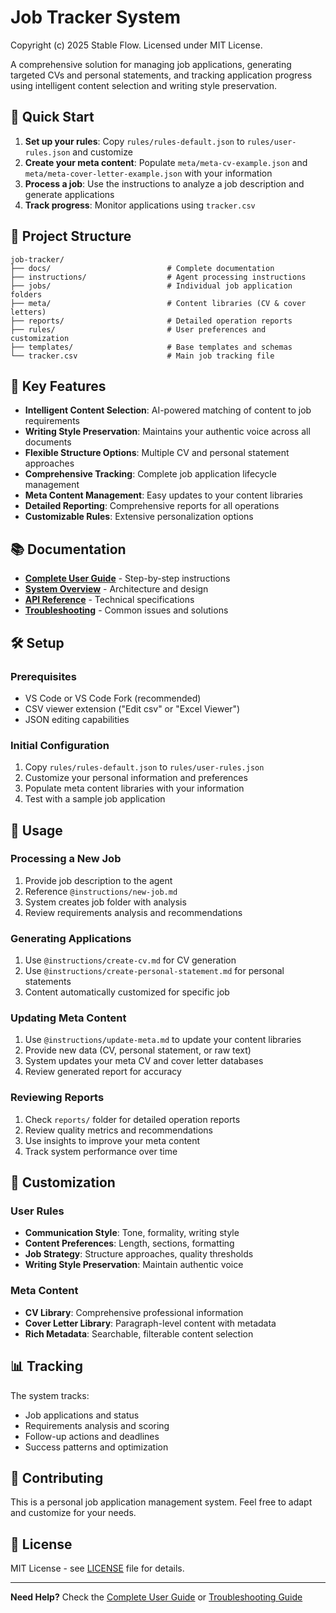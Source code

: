 # Job Tracker System

Copyright (c) 2025 Stable Flow. Licensed under MIT License.

A comprehensive solution for managing job applications, generating targeted CVs and personal statements, and tracking application progress using intelligent content selection and writing style preservation.

## 🚀 Quick Start

1. **Set up your rules**: Copy `rules/rules-default.json` to `rules/user-rules.json` and customize
2. **Create your meta content**: Populate `meta/meta-cv-example.json` and `meta/meta-cover-letter-example.json` with your information
3. **Process a job**: Use the instructions to analyze a job description and generate applications
4. **Track progress**: Monitor applications using `tracker.csv`

## 📁 Project Structure

```
job-tracker/
├── docs/                          # Complete documentation
├── instructions/                  # Agent processing instructions
├── jobs/                          # Individual job application folders
├── meta/                          # Content libraries (CV & cover letters)
├── reports/                       # Detailed operation reports
├── rules/                         # User preferences and customization
├── templates/                     # Base templates and schemas
└── tracker.csv                    # Main job tracking file
```

## 🎯 Key Features

- **Intelligent Content Selection**: AI-powered matching of content to job requirements
- **Writing Style Preservation**: Maintains your authentic voice across all documents
- **Flexible Structure Options**: Multiple CV and personal statement approaches
- **Comprehensive Tracking**: Complete job application lifecycle management
- **Meta Content Management**: Easy updates to your content libraries
- **Detailed Reporting**: Comprehensive reports for all operations
- **Customizable Rules**: Extensive personalization options

## 📚 Documentation

- **[Complete User Guide](docs/user-guide.md)** - Step-by-step instructions
- **[System Overview](docs/system-overview.md)** - Architecture and design
- **[API Reference](docs/api-reference.md)** - Technical specifications
- **[Troubleshooting](docs/troubleshooting.md)** - Common issues and solutions

## 🛠️ Setup

### Prerequisites
- VS Code or VS Code Fork (recommended)
- CSV viewer extension ("Edit csv" or "Excel Viewer")
- JSON editing capabilities

### Initial Configuration
1. Copy `rules/rules-default.json` to `rules/user-rules.json`
2. Customize your personal information and preferences
3. Populate meta content libraries with your information
4. Test with a sample job application

## 📖 Usage

### Processing a New Job
1. Provide job description to the agent
2. Reference `@instructions/new-job.md`
3. System creates job folder with analysis
4. Review requirements analysis and recommendations

### Generating Applications
1. Use `@instructions/create-cv.md` for CV generation
2. Use `@instructions/create-personal-statement.md` for personal statements
3. Content automatically customized for specific job

### Updating Meta Content
1. Use `@instructions/update-meta.md` to update your content libraries
2. Provide new data (CV, personal statement, or raw text)
3. System updates your meta CV and cover letter databases
4. Review generated report for accuracy

### Reviewing Reports
1. Check `reports/` folder for detailed operation reports
2. Review quality metrics and recommendations
3. Use insights to improve your meta content
4. Track system performance over time

## 🔧 Customization

### User Rules
- **Communication Style**: Tone, formality, writing style
- **Content Preferences**: Length, sections, formatting
- **Job Strategy**: Structure approaches, quality thresholds
- **Writing Style Preservation**: Maintain authentic voice

### Meta Content
- **CV Library**: Comprehensive professional information
- **Cover Letter Library**: Paragraph-level content with metadata
- **Rich Metadata**: Searchable, filterable content selection

## 📊 Tracking

The system tracks:
- Job applications and status
- Requirements analysis and scoring
- Follow-up actions and deadlines
- Success patterns and optimization

## 🤝 Contributing

This is a personal job application management system. Feel free to adapt and customize for your needs.

## 📄 License

MIT License - see [LICENSE](LICENSE) file for details.

---

**Need Help?** Check the [Complete User Guide](docs/user-guide.md) or [Troubleshooting Guide](docs/troubleshooting.md)
